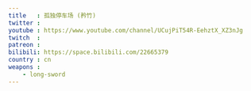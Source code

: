 ```yaml
---
title   : 孤独停车场 (矜竹)
twitter :
youtube : https://www.youtube.com/channel/UCujPiT54R-EehztX_XZ3nJg
twitch  :
patreon :
bilibili: https://space.bilibili.com/22665379
country : cn
weapons :
    - long-sword
---
```

